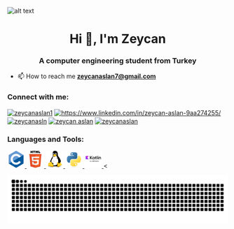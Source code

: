 ![alt text](https://img.freepik.com/premium-vector/padlock-security-cyber-digital-concept-abstract-technology-background-protect-system-innovation_42421-1437.jpg)
<h1 align="center">Hi 👋, I'm Zeycan</h1>
<h3 align="center">A computer engineering student from Turkey</h3>

- 📫 How to reach me **zeycanaslan7@gmail.com**

<h3 align="left">Connect with me:</h3>
<p align="left">
<a href="https://twitter.com/zeycanaslan1" target="blank"><img align="center" src="https://raw.githubusercontent.com/rahuldkjain/github-profile-readme-generator/master/src/images/icons/Social/twitter.svg" alt="zeycanaslan1" height="30" width="40" /></a>
<a href="https://www.linkedin.com/in/zeycan-aslan-9aa274255/" target="blank"><img align="center" src="https://raw.githubusercontent.com/rahuldkjain/github-profile-readme-generator/master/src/images/icons/Social/linked-in-alt.svg" alt="https://www.linkedin.com/in/zeycan-aslan-9aa274255/" height="30" width="40" /></a>
<a href="https://instagram.com/zeycanasln" target="blank"><img align="center" src="https://raw.githubusercontent.com/rahuldkjain/github-profile-readme-generator/master/src/images/icons/Social/instagram.svg" alt="zeycanasln" height="30" width="40" /></a>
<a href="https://www.hackerrank.com/zeycan aslan" target="blank"><img align="center" src="https://raw.githubusercontent.com/rahuldkjain/github-profile-readme-generator/master/src/images/icons/Social/hackerrank.svg" alt="zeycan aslan" height="30" width="40" /></a>
<a href="https://www.leetcode.com/zeycanaslan" target="blank"><img align="center" src="https://raw.githubusercontent.com/rahuldkjain/github-profile-readme-generator/master/src/images/icons/Social/leet-code.svg" alt="zeycanaslan" height="30" width="40" /></a>
</p>

<h3 align="left">Languages and Tools:</h3>
<p align="left"> <a href="https://www.cprogramming.com/" target="_blank" rel="noreferrer"> <img src="https://raw.githubusercontent.com/devicons/devicon/master/icons/c/c-original.svg" alt="c" width="40" height="40"/> </a> <a href="https://www.w3.org/html/" target="_blank" rel="noreferrer"> <img src="https://raw.githubusercontent.com/devicons/devicon/master/icons/html5/html5-original-wordmark.svg" alt="html5" width="40" height="40"/> </a> <a href="https://www.linux.org/" target="_blank" rel="noreferrer"> <img src="https://raw.githubusercontent.com/devicons/devicon/master/icons/linux/linux-original.svg" alt="linux" width="40" height="40"/> </a> <a href="https://www.python.org" target="_blank" rel="noreferrer"> <img src="https://raw.githubusercontent.com/devicons/devicon/master/icons/python/python-original.svg" alt="python" width="40" height="40"/> </a>  <a href = "https://kotlinlang.org/docs/getting-started.html" target="_blank" rel="noreferrer">
  <img src="https://raw.githubusercontent.com/devicons/devicon/master/icons/kotlin/kotlin-original-wordmark.svg" alt ="Kotlin" width="40" height="40"/> </a>< </p>


<picture>
  <source media="(prefers-color-scheme: dark)" srcset="https://raw.githubusercontent.com/zeycanaslan/zeycanaslan/output/github-contribution-grid-snake-dark.svg">
  <source media="(prefers-color-scheme: light)" srcset="https://raw.githubusercontent.com/zeycanaslan/zeycanaslan/output/github-contribution-grid-snake.svg">
  <img alt="github contribution grid snake animation" src="https://raw.githubusercontent.com/zeycanaslan/zeycanaslan/output/github-contribution-grid-snake.svg">
</picture>
